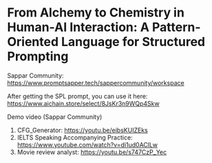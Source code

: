 # From Alchemy to Chemistry in Human-AI Interaction: A Pattern-Oriented Language for Structured Prompting

Sappar Community: https://www.promptsapper.tech/sappercommunity/workspace

After getting the SPL prompt, you can use it here: https://www.aichain.store/select/8JsKr3n9WQp4Skw

Demo video (Sappar Community)
1. CFG_Generator: https://youtu.be/eibsKUIZEks
2. IELTS Speaking Accompanying Practice: https://www.youtube.com/watch?v=di1ud0AClLw
3. Movie review analyst: https://youtu.be/s747CzP_Yec
